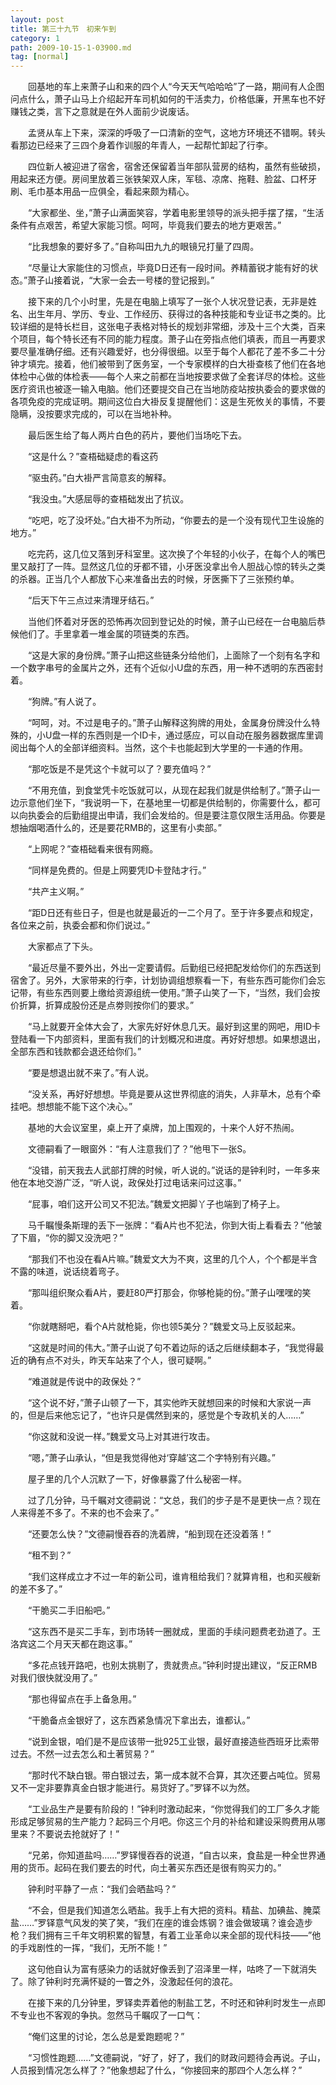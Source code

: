 ```yaml
---
layout: post
title: 第三十九节　初来乍到
category: 1
path: 2009-10-15-1-03900.md
tag: [normal]
---
```


　　回基地的车上来萧子山和来的四个人“今天天气哈哈哈”了一路，期间有人企图问点什么，萧子山马上介绍起开车司机如何的干活卖力，价格低廉，开黑车也不好赚钱之类，言下之意就是在外人面前少说废话。

　　孟贤从车上下来，深深的呼吸了一口清新的空气，这地方环境还不错啊。转头看那边已经来了三四个身着作训服的年青人，一起帮忙卸起了行李。

　　四位新人被迎进了宿舍，宿舍还保留着当年部队营房的结构，虽然有些破损，用起来还方便。房间里放着三张铁架双人床，军毯、凉席、拖鞋、脸盆、口杯牙刷、毛巾基本用品一应俱全，看起来颇为精心。

　　“大家都坐、坐，”萧子山满面笑容，学着电影里领导的派头把手摆了摆，“生活条件有点艰苦，希望大家能习惯。呵呵，毕竟我们要去的地方更艰苦。”

　　“比我想象的要好多了。”自称叫田九九的眼镜兄打量了四周。

　　“尽量让大家能住的习惯点，毕竟D日还有一段时间。养精蓄锐才能有好的状态。”萧子山接着说，“大家一会去一号楼的登记报到。”

　　接下来的几个小时里，先是在电脑上填写了一张个人状况登记表，无非是姓名、出生年月、学历、专业、工作经历、获得过的各种技能和专业证书之类的。比较详细的是特长栏目，这张电子表格对特长的规划非常细，涉及十三个大类，百来个项目，每个特长还有不同的能力程度。萧子山在旁指点他们填表，而且一再要求要尽量准确仔细。还有兴趣爱好，也分得很细。以至于每个人都花了差不多二十分钟才填完。接着，他们被带到了医务室，一个专家模样的白大褂查核了他们在各地体检中心做的体检表――每个人来之前都在当地按要求做了全套详尽的体检。这些医疗资讯也被逐一输入电脑。他们还要提交自己在当地防疫站按执委会的要求做的各项免疫的完成证明。期间这位白大褂反复提醒他们：这是生死攸关的事情，不要隐瞒，没按要求完成的，可以在当地补种。

　　最后医生给了每人两片白色的药片，要他们当场吃下去。

　　“这是什么？”查梧础疑虑的看这药

　　“驱虫药。”白大褂严言简意亥的解释。

　　“我没虫。”大感屈辱的查梧础发出了抗议。

　　“吃吧，吃了没坏处。”白大褂不为所动，“你要去的是一个没有现代卫生设施的地方。”

　　吃完药，这几位又落到牙科室里。这次换了个年轻的小伙子，在每个人的嘴巴里又敲打了一阵。显然这几位的牙都不错，小牙医没拿出令人胆战心惊的转头之类的杀器。正当几个人都放下心来准备出去的时候，牙医撕下了三张预约单。

　　“后天下午三点过来清理牙结石。”

　　当他们怀着对牙医的恐怖再次回到登记处的时候，萧子山已经在一台电脑后恭候他们了。手里拿着一堆金属的项链类的东西。

　　“这是大家的身份牌。”萧子山把这些链条分给他们，上面除了一个刻有名字和一个数字串号的金属片之外，还有个近似小U盘的东西，用一种不透明的东西密封着。

　　“狗牌。”有人说了。

　　“呵呵，对。不过是电子的。”萧子山解释这狗牌的用处，金属身份牌没什么特殊的，小U盘一样的东西则是一个ID卡，通过感应，可以自动在服务器数据库里调阅出每个人的全部详细资料。当然，这个卡也能起到大学里的一卡通的作用。

　　“那吃饭是不是凭这个卡就可以了？要充值吗？”

　　“不用充值，到食堂凭卡吃饭就可以，从现在起我们就是供给制了。”萧子山一边示意他们坐下，“我说明一下，在基地里一切都是供给制的，你需要什么，都可以向执委会的后勤组提出申请，我们会发给的。但是要注意仅限生活用品。你要是想抽烟喝酒什么的，还是要花RMB的，这里有小卖部。”

　　“上网呢？”查梧础看来很有网瘾。

　　“同样是免费的。但是上网要凭ID卡登陆才行。”

　　“共产主义啊。”

　　“距D日还有些日子，但是也就是最近的一二个月了。至于许多要点和规定，各位来之前，执委会都和你们说过。”

　　大家都点了下头。

　　“最近尽量不要外出，外出一定要请假。后勤组已经把配发给你们的东西送到宿舍了。另外，大家带来的行李，计划协调组想察看一下，有些东西可能你们会忘记带，有些东西则要上缴给资源组统一使用。”萧子山笑了一下，“当然，我们会按价折算，折算成股份还是点劵则按你们的要求。”

　　“马上就要开全体大会了，大家先好好休息几天。最好到这里的网吧，用ID卡登陆看一下内部资料，里面有我们的计划概况和进度。再好好想想。如果想退出，全部东西和钱款都会退还给你们。”

　　“要是想退出就不来了。”有人说。

　　“没关系，再好好想想。毕竟是要从这世界彻底的消失，人非草木，总有个牵挂吧。想想能不能下这个决心。”

　　基地的大会议室里，桌上开了桌牌，加上围观的，十来个人好不热闹。

　　文德嗣看了一眼窗外：“有人注意我们了？”他甩下一张S。

　　“没错，前天我去人武部打牌的时候，听人说的。”说话的是钟利时，一年多来他在本地交游广泛，“听人说，政保处打过电话来问过这事。”

　　“屁事，咱们这开公司又不犯法。”魏爱文把脚丫子也端到了椅子上。

　　马千瞩慢条斯理的丢下一张牌：“看A片也不犯法，你到大街上看看去？”他皱了下眉，“你的脚又没洗吧？”

　　“那我们不也没在看A片嘛。”魏爱文大为不爽，这里的几个人，个个都是半含不露的味道，说话绕着弯子。

　　“那叫组织聚众看A片，要赶80严打那会，你够枪毙的份。”萧子山嘿嘿的笑着。

　　“你就瞎掰吧，看个A片就枪毙，你也领5美分？”魏爱文马上反驳起来。

　　“这就是时间的伟大。”萧子山说了句不着边际的话之后继续翻本子，“我觉得最近的确有点不对头，昨天车站来了个人，很可疑啊。”

　　“难道就是传说中的政保处？”

　　“这个说不好，”萧子山顿了一下，其实他昨天就想回来的时候和大家说一声的，但是后来他忘记了，“也许只是偶然到来的，感觉是个专政机关的人……”

　　“你这就和没说一样。”魏爱文马上对其进行攻击。

　　“嗯，”萧子山承认，“但是我觉得他对‘穿越’这二个字特别有兴趣。”

　　屋子里的几个人沉默了一下，好像暴露了什么秘密一样。

　　过了几分钟，马千瞩对文德嗣说：“文总，我们的步子是不是更快一点？现在人来得差不多了。不来的也不会来了。”

　　“还要怎么快？”文德嗣慢吞吞的洗着牌，“船到现在还没着落！”

　　“租不到？”

　　“我们这样成立才不过一年的新公司，谁肯租给我们？就算肯租，也和买艘新的差不多了。”

　　“干脆买二手旧船吧。”

　　“这东西不是买二手车，到市场转一圈就成，里面的手续问题费老劲道了。王洛宾这二个月天天都在跑这事。”

　　“多花点钱开路吧，也别太挑剔了，贵就贵点。”钟利时提出建议，“反正RMB对我们很快就没用了。”

　　“那也得留点在手上备急用。”

　　“干脆备点金银好了，这东西紧急情况下拿出去，谁都认。”

　　“说到金银，咱们是不是应该带一批925工业银，最好直接造些西班牙比索带过去。不然一过去怎么和土著贸易？”

　　“那时代不缺白银。带白银过去，第一成本就不合算，其次还要占吨位。贸易又不一定非要靠真金白银才能进行。易货好了。”罗铎不以为然。

　　“工业品生产是要有阶段的！”钟利时激动起来，“你觉得我们的工厂多久才能形成足够贸易的生产能力？起码三个月吧。你这三个月的补给和建设采购费用从哪里来？不要说去抢就好了！”

　　“兄弟，你知道盐吗……”罗铎慢吞吞的说道，“自古以来，食盐是一种全世界通用的货币。起码在我们要去的时代，向土著买东西还是很有购买力的。”

　　钟利时平静了一点：“我们会晒盐吗？”

　　“不会，但是我们知道怎么晒盐。我手上有大把的资料。精盐、加碘盐、腌菜盐……”罗铎意气风发的笑了笑，“我们在座的谁会炼钢？谁会做玻璃？谁会造步枪？我们拥有三千年文明积累的智慧，有着工业革命以来全部的现代科技――”他的手戏剧性的一挥，“我们，无所不能！”

　　这句他自认为富有感染力的话就好像丢到了沼泽里一样，咕咚了一下就消失了。除了钟利时充满怀疑的一瞥之外，没激起任何的浪花。

　　在接下来的几分钟里，罗铎卖弄着他的制盐工艺，不时还和钟利时发生一点即不专业也不客观的争执。忽然马千瞩叹了一口气：

　　“俺们这里的讨论，怎么总是爱跑题呢？”

　　“习惯性跑题……”文德嗣说，“好了，好了，我们的财政问题待会再说。子山，人员报到情况怎么样了？”他象想起了什么，“你接回来的那四个人怎么样？”
